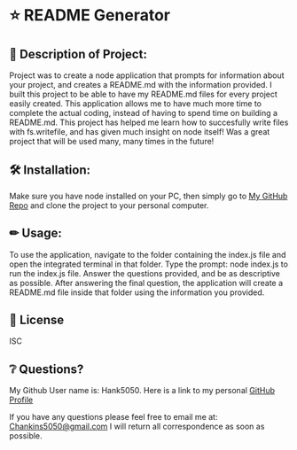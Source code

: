 # ⭐ README Generator

  ## 📘 Description of Project:

  
  Project was to create a node application that prompts for information about your project, and creates a README.md with the information provided. I built this project to be able to have my README.md files for every project easily created. This application allows me to have much more time to complete the actual coding, instead of having to spend time on building a README.md. This project has helped me learn how to succesfully write files with fs.writefile, and has given much insight on node itself! Was a great project that will be used many, many times in the future!
  
  
  
  ## 🛠 Installation:

  
  Make sure you have node installed on your PC, then simply go to [My GitHub Repo](https://github.com/Hank5050?tab=repositories) and clone the project to your personal computer. 
  
  
  ## ✏ Usage:

  
  To use the application, navigate to the folder containing the index.js file and open the integrated terminal in that folder. Type the prompt: node index.js to run the index.js file. Answer the questions provided, and be as descriptive as possible. After answering the final question, the application will create a README.md file inside that folder using the information you provided.
  
  
  ## 📃 License
  
  
  ISC


  ## ❔ Questions?

  My Github User name is: Hank5050. Here is a link to my personal [GitHub Profile](https://github.com/Hank5050)

  If you have any questions please feel free to email me at: Chankins5050@gmail.com 
  I will return all correspondence as soon as possible.
  
  
